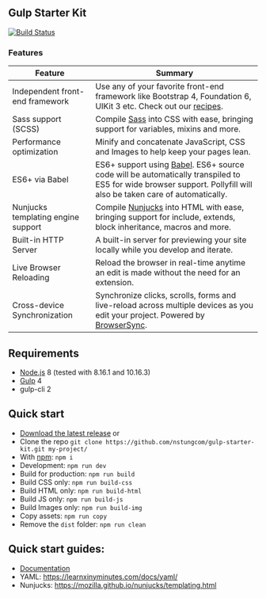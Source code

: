 ## Gulp Starter Kit
[![Build Status](https://travis-ci.org/nstungcom/gulp-starter-kit.svg?branch=master)](https://travis-ci.org/nstungcom/gulp-starter-kit)

### Features
| Feature | Summary |
|----------------------------------------|-------------------------------------------------------------------------------------------------------------------------------------------------------------------------------------------------------------------------------------------------------------|
| Independent front-end framework | Use any of your favorite front-end framework like Bootstrap 4, Foundation 6, UIKit 3 etc. Check out our [recipes](/docs/recipes/). |
| Sass support (SCSS) | Compile [Sass](http://sass-lang.com/) into CSS with ease, bringing support for variables, mixins and more. |
| Performance optimization | Minify and concatenate JavaScript, CSS and Images to help keep your pages lean. |
| ES6+ via Babel | ES6+ support using [Babel](https://babeljs.io/). ES6+ source code will be automatically transpiled to ES5 for wide browser support. Pollyfill will also be taken care of automatically. |
| Nunjucks templating engine support | Compile [Nunjucks](https://mozilla.github.io/nunjucks/) into HTML with ease, bringing support for include, extends, block inheritance, macros and more. |
| Built-in HTTP Server | A built-in server for previewing your site locally while you develop and iterate. |
| Live Browser Reloading | Reload the browser in real-time anytime an edit is made without the need for an extension. |
| Cross-device Synchronization | Synchronize clicks, scrolls, forms and live-reload across multiple devices as you edit your project. Powered by [BrowserSync](http://browsersync.io). |

## Requirements
- [Node.js](https://nodejs.org/en/) 8 (tested with 8.16.1 and 10.16.3)
- [Gulp](https://gulpjs.com/) 4
- gulp-cli 2

## Quick start
- [Download the latest release](https://github.com/nstungcom/gulp-starter-kit/archive/master.zip) or 
- Clone the repo `git clone https://github.com/nstungcom/gulp-starter-kit.git my-project/`
- With [npm](https://www.npmjs.com/): `npm i`
- Development: `npm run dev`
- Build for production: `npm run build`
- Build CSS only: `npm run build-css`
- Build HTML only: `npm run build-html`
- Build JS only: `npm run build-js`
- Build Images only: `npm run build-img`
- Copy assets: `npm run copy`
- Remove the `dist` folder: `npm run clean`

## Quick start guides:
- [Documentation](docs/README.md)
- YAML: https://learnxinyminutes.com/docs/yaml/
- Nunjucks: https://mozilla.github.io/nunjucks/templating.html
